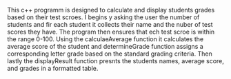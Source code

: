 This c++ programm is designed to calculate and display students grades based on their test scroes. I begins y asking the user the number of students and fir each student it collects their name and the nuber of test scores they have. The program then ensures that ech test scroe is within the range 0-100. Using the calculaeAverage function it calculates the average score of the student and determineGrade function assigns a corresponding letter grade based on the standard grading criteria. Then lastly the displayResult function presnts the students names, average score, and grades in a formatted table.
